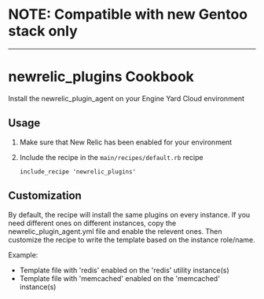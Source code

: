 # NOTE: Compatible with new Gentoo stack only

------------

newrelic_plugins Cookbook
=========================

Install the newrelic_plugin_agent on your Engine Yard Cloud environment

Usage
-----

1. Make sure that New Relic has been enabled for your environment
2. Include the recipe in the `main/recipes/default.rb` recipe

    ```
    include_recipe 'newrelic_plugins'
    ```

Customization
-----

By default, the recipe will install the same plugins on every instance. If you
need different ones on different instances, copy the newrelic_plugin_agent.yml
file and enable the relevent ones. Then customize the recipe to write the template
based on the instance role/name.

Example:
- Template file with 'redis' enabled on the 'redis' utility instance(s)
- Template file with 'memcached' enabled on the 'memcached' instance(s)

